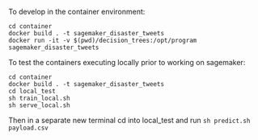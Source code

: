 To develop in the container environment:

```
cd container
docker build . -t sagemaker_disaster_tweets
docker run -it -v $(pwd)/decision_trees:/opt/program sagemaker_disaster_tweets
```

To test the containers executing locally prior to working on sagemaker:

```
cd container
docker build . -t sagemaker_disaster_tweets
cd local_test
sh train_local.sh
sh serve_local.sh
```

Then in a separate new terminal cd into local_test and run ```sh predict.sh payload.csv```